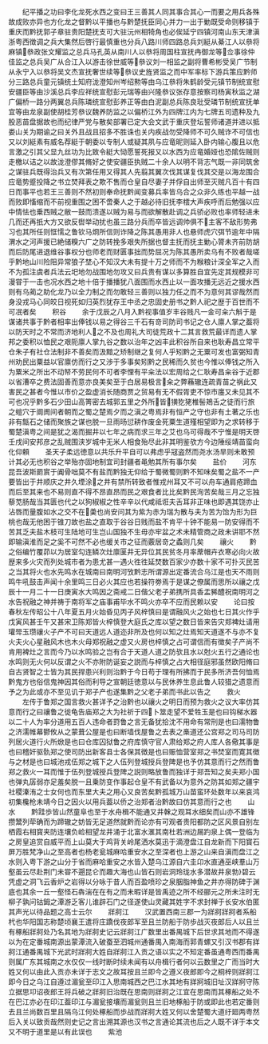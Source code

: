 <!-- { "loadSidebar": true } -->
　　纪平播之功曰李化龙死水西之变曰王三善其人同其事合其心一而要之用兵各殊故成败亦异也方化龙之督黔以平播也与黔楚抚臣同心并力一出于勦既受命则移镇于重庆而黔抚郭子章驻贵阳楚抚支可大驻沅州相犄角也必俟延宁四镇河南山东天津滇浙粤西徴调之兵大集然后啓行最慎重也分兵八路川师四路总兵刘綎从綦江人以叅将麻镇叅政张文耀监之总兵马孔英从南川人以叅将周国柱宣抚冉御龙等佥事徐仲佳监之总兵吴广从合江入以游击徐世威等叅议刘一相监之副将曹希彬受吴广节制从永宁入以叅将吴文杰宣抚奢世续等叅议史旌贤监之而中军率标下游兵策应黔师分三路总兵童元镇统土知府泷澄知州岑绍勲等由乌江叅将朱鹤龄受元镇节制统宣慰安疆臣等由沙溪总兵李应祥统宣慰彭元瑞等由兴隆叅议张存意按察司杨寅秋监之湖广偏桥一路分两翼总兵陈璘统宣慰彭养正等由白泥副总兵陈良玭受璘节制统宣抚单宜等由龙泉副使胡桂芳叅议魏养防监之以偏桥江外为四牌江内为七牌五司遗种及九股恶苗盘据故也而纪律严党与散矣部署已定大会文武于重庆登坛誓师诸道并进以抵娄山关为期谕之曰关外且战且招多不胜诛也关内疾战勿受降师不可久贼诈不可信也又以刘綎素有威名荐綎于朝委以专制人或疑其夙与应竜昵则延入卧内输心腹且以危言激之引其父显九丝功为比致令綎大恸愿誓死报又以水西为应竜婚娅也恐隂佐贼则走檄以诘之以故泷澄僇其脩好之使安疆臣执贼二十余人以明不背志气既一非同筑舍之谋驻兵既得治兵又有次第任用又得其人先翦其翼次伐其谋复伐其交是以海龙围合应竜势蹙投降之书立焚拜表之欺不售而仓皇自尽妻子并俘自出师至灭贼凡百十有四日而事平也若王三善则不然初则奉命抚黔闻变募兵率皆乌合之众非久练也平越一战而败即慉缩而不前视重围之困不啻秦人之于越必待旧抚李橒大声疾呼而后勉强以应中情怯也乗西贼之敝一鼓而溃遂以贼为易与而欲解散赴调之兵骄必败也率师轻进未几而还再扺大方又欲反辔举动扰也虽三路分兵而卒皆远调帅俱不主客不敌形势弗习也其所任则恇懦之鲁钦马烱所信则诈降之陈其愚用非人也悬师虎穴弭节逾年中隔渭水之河声援已絶储糗六广之防转挽多艰失所据也督主抚而抚主勦心膂未齐前防胡而后防尾进退维谷事权分也师老而财匮事拙而势屈况为陈其愚所卖乌有不败者哉嗟乎黔地山川险阻异常狼子埜心不知汉大未有提十万之师而不为糇粮计深全军之入而不为孤注虞者兵法云圯地勿战围地勿攻又曰兵贵有谋以多算胜自宜先定其规模非可漫甞于一击也况水西之地十倍于播播犹八面围而水西止以一面攻播无远近之援水西则有乌蔺之助化龙乃以全力制之而勿敢轻三善则以独力任之而不为意何其谬哉然而身没戎马心同皎日视死如归英烈犹存王中丞之忠固史册书之黔人祀之歴于百世而不可冺者矣
　　积谷
　　余于戊辰之八月入黔视事值岁丰谷贱凡一金可籴六斛于是谋诸共事于黔者相率出俸钱以易之得谷三千石有竒司防司书记之仓人廪人掌之葢将以防天时之不常而济地利人之不及也周礼大司徒荒政十二其言救荒最详而遗人掌邦之委积以恤民之艰阨廪人掌九谷之数以治年之凶丰此积谷所自来也耿寿昌立常平仓朱子有社仓法制非不善矣而汲黯之矫制继之复何人乎矧黔之无粟可发也富弼知青州劝民出粟益以官廪仿而行之又渉于多事矣矧黔之民稀而久贫也今惟以俸钱之所入为粟米之所出不动帑不劳民何不可者李悝有平籴法以宏周给之仁耿寿昌籴谷于近郡以省漕卒之费法固善而意亦良美矣至于白居易极言籴之弊蘓辙连疏青苗之祸此又害民之甚者今惟以市价之盈虚消长随商贾之贸易有无不假胥吏不惊市廛又未见其不可也况乎黔多石少田山高箐密去城郭五里之外所皆獚犵狫椎髻鴂舌之徒而行旅之螘穴于阛阓间者朝而之蜀之楚焉夕而之滇之粤焉非有恒产之守也非有土著之乐也非有甔石之储而聚族之谋也脱一旦雨旸愆耕作废金死粟生道殣相望即为之求转移于蜀楚滇粤之间是犹之渴而掘井以七年之病而求三年之艾也乌可得哉不宁惟是明天啓壬戌间安邦彦之乱贼围浃岁城中无米人相食殆尽此非其明鉴欤方今边陲绥靖苗蛮向化仰頼
　　圣天子柔远徳意以共乐升平自可以弗虑乎冦盗然而尧水汤旱则未敢预计其必无也积谷之举殆亦固地制宜司封疆者黾勉其所有事尔矣
　　盐价
　　河东昆吾波斯罽賔于阗骨咄莫不有盐而黔独无仰给于蜀微蜀则黔不知味矣蜀之盐不一产要皆出于井顺庆之井久堙涂之井有禁所转致者惟戎州耳又不可以舟车通肩疮蹄血而后至其来也不易则直不得不昂直昂而民之艰食者比比矣黔民洵苦矣哉三月之忘独藜苋肠哉当其匮也代之以狗椒椒之性辛辛以代咸祗诳夫舌耳非正味也即遇其饶亦止沾唇而量腹如水之交不在羮也尚安问其为紫为赤为瑞为散与夫为苦为饴为形为巨桃也哉无他困于锥刀故也盐之直取于谷谷日贱而盐不肯平十钟不能易一防安得而不苦其乏夫盐木枝可生陆地可生岂山国独不生毋亦牢盆之术未精管商之政未讲耶不然即输滇淮而足之奚不可然不必也缓关市之征而覈居竒之蟊则几矣
　　禳火
　　黔之俗编竹覆茆以为居室勾连鳞次灶廪匽井无异位其民贫冬月率蓆帽卉衣寒必向火故歴来多火灾而列处城市者为患尤甚一遇火徃徃延焚数百家少亦数十家不可扑灭民苦之当其将火也水先鸣水在城南曰南明河攷黔志所谓源出定番流合乌江是也天不雨则鸣牛吼鼓击声闻十余里鸣三日必火其应也若操符劵焉于是谋之僚属而思所以禳之戊辰十一月二十一日庚寅水大鸣因之斋戒二日偕父老子弟携所具香盂豨醴祝南明河之水告祝融之神并祷于南将军之庙事甫毕水不鸣火亦卒不应而民赖以安
　　论曰按春秋左传昭公十八年夏五月火始昏见丙子风梓慎曰是谓融风火之始也七日其火作乎戊寅风甚壬午又甚宋卫陈郑皆火梓慎登大庭氏之库以望之数日皆来告灾郑裨灶请用瓘斝玉瓒禳火子产不可曰天道远人道迩非所及也何以知之灶焉知天道遂不与亦不复火夫火心星融风木也木火母郑祝融之虚又火房也梓慎之占可谓信而有徴矣子产尚不肯用裨灶之言而今乃以水鸣验之岂有合于天道人道之防欤且水以尅火五行之通论也水鸣则无火何以反谓之火不亦附防诞妄之説而与梓慎之占大相径庭邪虽然欧阳脩曰自古贤智之士皆为其民捍患兴利则治黔于今日苟于理有所拂而于民多所济吾何恤焉黔鬼方也俗信鬼神因其俗而利导之宣朝廷徳意以与民休养生息此鲁人较猎之遗意而予之为此或亦不至见讥于郑子产也遂集黔之父老子弟而书此以告之
　　救火
　　左传于鲁郑之国言救火甚详予之治黔也以禳火之明日而预为救火之议大率仿其意而行之曰禳鲁之徙龟告庙郑之大为社祈于四卜筮走望不爱牲玉是也曰钩梯水器以二十人为率分道用五百人违命者罸鲁之言无备犹拾沈不用命有常刑是也曰濡物鲁之济濡帷幕鬰攸从之蒙葺公屋是也曰断墙伐屋鲁之去表之槀道还公宫郑之司马司防列居火道行火所焮是也曰仓库囚狱鲁之府库慎守官人肃给郑之府人库人各儆其事是也曰稽奸驱骩郑之使司防出新客县士各保其徴是也曰赈恤营室郑之书焚室而寛其徴与之材是也曰城池戎伍郑之城下之人伍列登城授兵登陴是也予仿其意而行之然而鲁郑之救火一耳而惟于伍列登城授兵登陴之説则略放鲁而独详于郑吾知之矣夫郑小国也弹丸孱弱亦足羞矣脱一且乗防变作事起仓皇不有武备以为意外之防其如郑之疆宇社稷溱洧之士女何也而东里大夫之用心又良苦矣黔孤城万山苗蛮环处数年以来哀鸿初集欃枪未靖今日之因火以用兵葢以侨之治郑者治黔故曰仿其意而行之也
　　山水
　　黔跬歩皆山然童阜也至于水舟楫不能通又井榦之观耳水细矣而山亦不雄锋攒鬵列荦确而为蹄辙之妨皆无足道然就黔而论亦有可观者贵阳都防之区风景自别左栖霞右相寳夹防连壤负崄相望龙井涌于北富水滙其南杜若洲边屚趵泉上偶一登临为之房皇追赏自威平而上山莫大于鸡背关岭尾洒水莫迅于滴澄盘江自龙新而下阳寳石屏万胜梵净山之至高者也杨老瓮城麻哈重安水之至深者也上游之山来自滇而盘江之水则入粤下游之山分于省而麻哈重安之水皆入楚乌江源自六圭卬水直通巫峡羣山万壑虽云尽赴荆门未甞不遡昆仑而趣大海也山皆石则岩洞玲珑水多潜故井泉勃碧云凭虚之洞飞云香炉之岩得以分咏于昔人而百盈喷珍之泉胭脂神鱼之井亦得防碑于渊底也其余一丘一壑怪石犇湍在在有之而未暇详是皆禹迹之所不经郦元之所未注时无柳子孰问钴鉧之潭游乏客儿谁辟石门之径遂使山灵藏其姓字不求封禅于长安水伯匿其声光以待品题之高士云尔
　　牂牁江
　　汉武置西南三郡一为牂牁牂牁者系船杙也华阳国志称楚顷襄王遣将庄蹻伐夜郎军至且兰防船于防歩战灭夜郎后人以且兰有椓船牂牁处乃名其地为牂牁史记云牂牁江广数里出番禺城下后世求其地而不得遂以为在定番城南源出蒙潭流入破蚕至泗城州通番禺入南海而郭青螺又引汉书郡有牂牁江通番禺城下光武时牂牁大姓自牂牁江入贡之语以实之不知定番虽通粤西而番禺则属广东其城南之水仅仅一线时断时续未闻有以舟楫行者何以云数里之广而当时大姓又何以由此入贡亦未详于志文之故耳按且兰即今之遵义夜郎即今之桐梓则牂牁江即今日之乌江自遵过湄瓮至印江入思南城西之巴江水其地有牂牁城旧址汉牂牁守陈立据思卭诏夜郎王将兵破之牂牁旧治既在思南则牂牁之江宜在思南而其椓船之处不在巴江亦必在印江葢印江与湄瓮接壤而湄瓮则且兰旧地椓船于防或即此也若定番则去且兰尚数百里且隔乌江何处椓船而歩战而牂牁大姓又何以舍楚蜀大道纡廻两粤然后入关以致贡哉然则史记之言出溯其源也汉书之言通论其流也后之人既不详于本文又不明于道里是以有此误也
　　紫池
